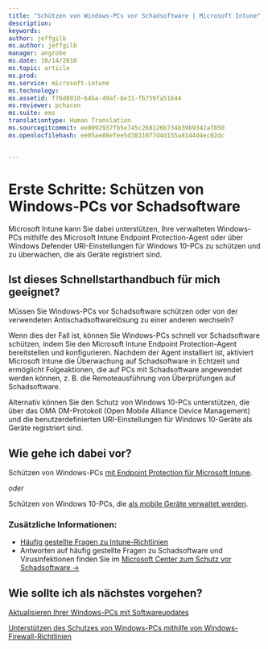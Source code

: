 ```yaml
---
title: "Schützen von Windows-PCs vor Schadsoftware | Microsoft Intune"
description: 
keywords: 
author: jeffgilb
ms.author: jeffgilb
manager: angrobe
ms.date: 10/14/2016
ms.topic: article
ms.prod: 
ms.service: microsoft-intune
ms.technology: 
ms.assetid: f76d8910-64ba-49af-8e31-fb759fa51644
ms.reviewer: pchacon
ms.suite: ems
translationtype: Human Translation
ms.sourcegitcommit: ee8092937fb5e745c268126b734b39b9342af850
ms.openlocfilehash: ee05ae88efee5d3831077d4d155a8144d4ec02dc


---
```


# Erste Schritte: Schützen von Windows-PCs vor Schadsoftware
Microsoft Intune kann Sie dabei unterstützen, Ihre verwalteten Windows-PCs mithilfe des Microsoft Intune Endpoint Protection-Agent oder über Windows Defender URI-Einstellungen für Windows 10-PCs zu schützen und zu überwachen, die als Geräte registriert sind.

## Ist dieses Schnellstarthandbuch für mich geeignet?
Müssen Sie Windows-PCs vor Schadsoftware schützen oder von der verwendeten Antischadsoftwarelösung zu einer anderen wechseln?

Wenn dies der Fall ist, können Sie Windows-PCs schnell vor Schadsoftware schützen, indem Sie den Microsoft Intune Endpoint Protection-Agent bereitstellen und konfigurieren. Nachdem der Agent installiert ist, aktiviert Microsoft Intune die Überwachung auf Schadsoftware in Echtzeit und ermöglicht Folgeaktionen, die auf PCs mit Schadsoftware angewendet werden können, z. B. die Remoteausführung von Überprüfungen auf Schadsoftware.

Alternativ können Sie den Schutz von Windows 10-PCs unterstützen, die über das OMA DM-Protokoll (Open Mobile Alliance Device Management) und die benutzerdefinierten URI-Einstellungen für Windows 10-Geräte als Geräte registriert sind.

## Wie gehe ich dabei vor?
Schützen von Windows-PCs [mit Endpoint Protection für Microsoft Intune](/intune/deploy-use/help-secure-windows-pcs-with-endpoint-protection-for-microsoft-intune).

*oder*

Schützen von Windows 10-PCs, die [als mobile Geräte verwaltet werden](/intune/deploy-use/windows-10-policy-settings-in-microsoft-intune).


### Zusätzliche Informationen:
- [Häufig gestellte Fragen zu Intune-Richtlinien](/intune/deploy-use/manage-settings-and-features-on-your-devices-with-microsoft-intune-policies#frequently-asked-questions-about-intune-policies)
- Antworten auf häufig gestellte Fragen zu Schadsoftware und Virusinfektionen finden Sie im <a href="https://www.microsoft.com/security/portal/mmpc/" target="_blank"> Microsoft Center zum Schutz vor Schadsoftware &rarr;</a>


## Wie sollte ich als nächstes vorgehen?
[Aktualisieren Ihrer Windows-PCs mit Softwareupdates](/intune/deploy-use/keep-windows-pcs-up-to-date-with-software-updates-in-microsoft-intune)

[Unterstützen des Schutzes von Windows-PCs mithilfe von Windows-Firewall-Richtlinien](/intune/deploy-use/help-protect-windows-pcs-using-windows-firewall-policies-in-microsoft-intune)



<!--HONumber=Oct16_HO3-->


